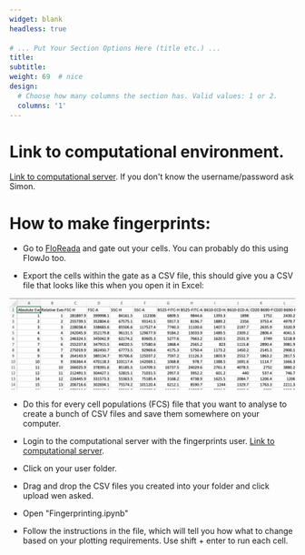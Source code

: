 ```yaml
---
widget: blank
headless: true

# ... Put Your Section Options Here (title etc.) ...
title:
subtitle:
weight: 69  # nice
design:
  # Choose how many columns the section has. Valid values: 1 or 2.
  columns: '1'
---
```


# Link to computational environment.

[Link to computational server](http://139.184.170.218:8000). If you don't know the username/password ask Simon.



# How to make fingerprints:

- Go to [FloReada](https://floreada.io/analysis) and gate out your cells. You can probably do this using FlowJo too.

- Export the cells within the gate as a CSV file, this should give you a CSV file that looks like this when you open it in Excel:

![CSV Flow image](csvFlow.png)

- Do this for every cell populations (FCS) file that you want to analyse to create a bunch of CSV files and save them somewhere on your computer.

- Login to the computational server with the fingerprints user. [Link to computational server](http://139.184.170.218:8000).

- Click on your user folder.

- Drag and drop the CSV files you created into your folder and click upload wen asked.

- Open "Fingerprinting.ipynb"

- Follow the instructions in the file, which will tell you how what to change based on your plotting requirements. Use shift + enter to run each cell.
